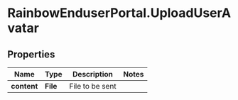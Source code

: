 # RainbowEnduserPortal.UploadUserAvatar

## Properties

Name | Type | Description | Notes
------------ | ------------- | ------------- | -------------
**content** | **File** | File to be sent | 


